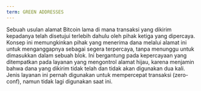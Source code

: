 ```yaml
---
term: GREEN ADDRESSES
---
```


Sebuah usulan alamat Bitcoin lama di mana transaksi yang dikirim kepadanya telah disetujui terlebih dahulu oleh pihak ketiga yang dipercaya. Konsep ini memungkinkan pihak yang menerima dana melalui alamat ini untuk menganggapnya sebagai segera terpercaya, tanpa menunggu untuk dimasukkan dalam sebuah blok. Ini bergantung pada kepercayaan yang ditempatkan pada layanan yang mengontrol alamat hijau, karena menjamin bahwa dana yang dikirim tidak telah dan tidak akan digunakan dua kali. Jenis layanan ini pernah digunakan untuk mempercepat transaksi (zero-conf), namun tidak lagi digunakan saat ini.